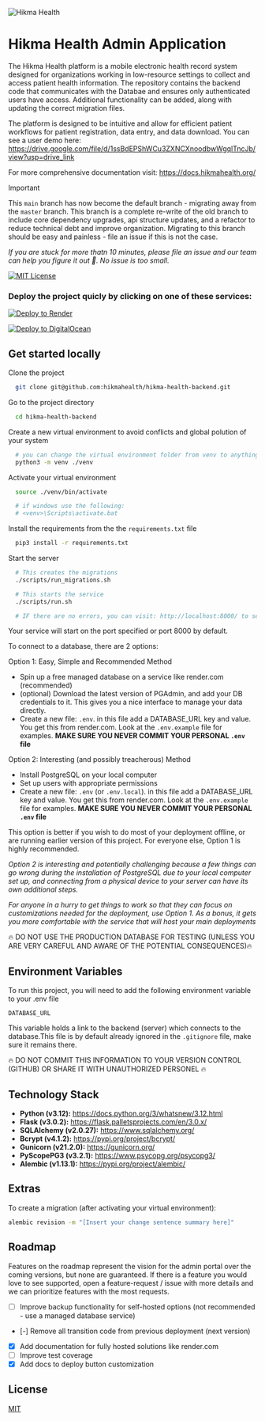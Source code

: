 <p align="centr">
<img src="https://images.squarespace-cdn.com/content/5cc0e57236f8e70001651ea6/1599789508819-NGZXYWJDQRCULLU94QEJ/hikma-hb.png?format=300w&content-type=image/png" alt="Hikma Health" />
</p>

# Hikma Health Admin Application
The Hikma Health platform is a mobile electronic health record system designed for organizations working in 
low-resource settings to collect and access patient health information. The repository contains the backend 
code that communicates with the Databae and ensures only authenticated users have access. Additional functionality 
can be added, along with updating the correct migration files.

The platform is designed to be intuitive and allow for efficient patient workflows for patient registration, data entry, and data download. You can see a user demo here: https://drive.google.com/file/d/1ssBdEPShWCu3ZXNCXnoodbwWgqlTncJb/view?usp=drive_link


For more comprehensive documentation visit: https://docs.hikmahealth.org/

> [!IMPORTANT]  
> This `main` branch has now become the default branch - migrating away from the `master` branch. This branch 
is a complete re-write of the old branch to include core dependency upgrades, api structure updates, and a 
refactor to reduce technical debt and improve organization. Migrating to this branch should be easy and 
painless - file an issue if this is not the case.


*If you are stuck for more thatn 10 minutes, please file an issue and our team can help you figure 
it out 🚀. No issue is too small.*


[![MIT License](https://img.shields.io/badge/License-MIT-green.svg)](https://choosealicense.com/licenses/mit/)


### Deploy the project quicly by clicking on one of these services:

[![Deploy to Render](https://render.com/images/deploy-to-render-button.svg)](https://render.com/deploy)

[![Deploy to DigitalOcean](https://www.deploytodo.com/do-btn-blue.svg)](https://cloud.digitalocean.com/apps/new?repo=https://github.com/hikmahealth/hikma-health-backend/tree/master)


## Get started locally

Clone the project

```bash
  git clone git@github.com:hikmahealth/hikma-health-backend.git
```

Go to the project directory

```bash
  cd hikma-health-backend
```

Create a new virtual environment to avoid conflicts and global polution of your system

```bash
  # you can change the virtual environment folder from venv to anything you like
  python3 -m venv ./venv
```

Activate your virtual environment

```bash
  source ./venv/bin/activate

  # if windows use the following:
  # <venv>\Scripts\activate.bat
```

Install the requirements from the the `requirements.txt` file

```bash
  pip3 install -r requirements.txt
```

Start the server

```bash
  # This creates the migrations
  ./scripts/run_migrations.sh

  # This starts the service
  ./scripts/run.sh

  # IF there are no errors, you can visit: http://localhost:8000/ to see "Welcome to the Hikma Health backend."
```
Your service will start on the port specified or port 8000 by default.

To connect to a database, there are 2 options:

Option 1: Easy, Simple and Recommended Method

- Spin up a free managed database on a service like render.com (recommended)
- (optional) Download the latest version of PGAdmin, and add your DB credentials to it. This gives 
you a nice interface to manage your data directly.
- Create a new file: `.env`. in this file add a DATABASE_URL key and value. 
You get this from render.com. Look at the `.env.example` file for examples. 
**MAKE SURE YOU NEVER COMMIT YOUR PERSONAL `.env` file**


Option 2: Interesting (and possibly treacherous) Method
- Install PostgreSQL on your local computer
- Set up users with appropriate permissions
- Create a new file: `.env` (or `.env.local`). in this file add a DATABASE_URL key and value. 
You get this from render.com. Look at the `.env.example` file for examples. 
**MAKE SURE YOU NEVER COMMIT YOUR PERSONAL `.env` file**

This option is better if you wish to do most of your deployment offline, 
or are running earlier version of this project. For everyone else, Option 1 
is highly recommended.

*Option 2 is interesting and potentially challenging because a few things 
can go wrong during the installation of PostgreSQL due to your local 
computer set up, and connecting from a physical device to your server can 
have its own additional steps.*

*For anyone in a hurry to get things to work so that they can 
focus on customizations needed for the deployment, use Option 1. As a bonus, 
it gets you more comfortable with the service that will host your main deployments*

🔥 DO NOT USE THE PRODUCTION DATABASE FOR TESTING (UNLESS YOU ARE VERY CAREFUL 
AND AWARE OF THE POTENTIAL CONSEQUENCES)🔥

## Environment Variables

To run this project, you will need to add the following environment 
variable to your .env file

`DATABASE_URL`

This variable holds a link to the backend (server) which connects to the database.This file is by default already ignored in the `.gitignore` file, make sure it remains there.

🔥 DO NOT COMMIT THIS INFORMATION TO YOUR VERSION CONTROL (GITHUB) OR SHARE IT WITH UNAUTHORIZED PERSONEL 🔥
## Technology Stack

- **Python (v3.12):** https://docs.python.org/3/whatsnew/3.12.html
- **Flask (v3.0.2):** https://flask.palletsprojects.com/en/3.0.x/
- **SQLAlchemy (v2.0.27):** https://www.sqlalchemy.org/
- **Bcrypt (v4.1.2):** https://pypi.org/project/bcrypt/
- **Gunicorn (v21.2.0):** https://gunicorn.org/
- **PyScopePG3 (v3.2.1):** https://www.psycopg.org/psycopg3/
- **Alembic (v1.13.1):** https://pypi.org/project/alembic/


## Extras
To create a migration (after activating your virtual environment):

```bash
alembic revision -m "[Insert your change sentence summary here]"
```

## Roadmap
Features on the roadmap represent the vision for the admin portal over the coming versions, but none are guaranteed. If there is a feature you would love to see supported, open a feature-request / issue with more details and we can prioritize features with the most requests.

- [ ]  Improve backup functionality for self-hosted options (not recommended - use a managed database service)
- [-]  Remove all transition code from previous deployment (next version)
- [x]  Add documentation for fully hosted solutions like render.com
- [ ]  Improve test coverage
- [x]  Add docs to deploy button customization

## License

[MIT](https://choosealicense.com/licenses/mit/)


